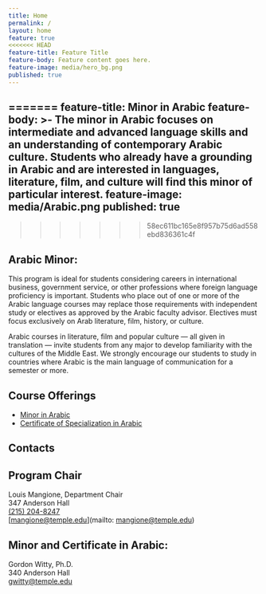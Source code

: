```yaml
---
title: Home
permalink: /
layout: home
feature: true
<<<<<<< HEAD
feature-title: Feature Title
feature-body: Feature content goes here.
feature-image: media/hero_bg.png
published: true
---
```


=======
feature-title: Minor in Arabic 
feature-body: >-
  The minor in Arabic focuses on intermediate and advanced language 
  skills and an understanding of contemporary Arabic culture. Students 
  who already have a grounding in Arabic and are interested in languages, 
  literature, film, and culture will find this minor of particular interest. 
feature-image: media/Arabic.png
published: true
---
>>>>>>> 58ec611bc165e8f957b75d6ad558ebd836361c4f
## Arabic Minor:

This program is ideal for students considering careers in international business, government service, or other professions where foreign language proficiency is important. Students who place out of one or more of the Arabic language courses may replace those requirements with independent study or electives as approved by the Arabic faculty advisor. Electives must focus exclusively on Arab literature, film, history, or culture.

Arabic courses in literature, film and popular culture — all given in translation — invite students from any major to develop familiarity with the cultures of the Middle East. We strongly encourage our students to study in countries where Arabic is the main language of communication for a semester or more.

## Course Offerings

- [Minor in Arabic](http://bulletin.temple.edu/undergraduate/liberal-arts/arabic/arabic-minor/)
- [Certificate of Specialization in Arabic](http://bulletin.temple.edu/undergraduate/liberal-arts/arabic/certificate-specialization-arabic/)

## Contacts

## Program Chair

Louis Mangione, Department Chair<br />
347 Anderson Hall<br />
[(215) 204-8247](tel:2152048247)<br />
[mangione@temple.edu](mailto: mangione@temple.edu)<br />

## Minor and Certificate in Arabic:

Gordon Witty, Ph.D.<br />
340 Anderson Hall <br />
[gwitty@temple.edu](mailto:gwitty@temple.edu)<br />

